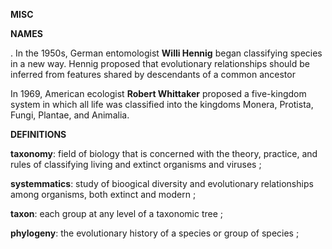 **MISC**


**NAMES**

. In the 1950s, German entomologist **Willi Hennig** began classifying species in a new way. Hennig proposed that evolutionary relationships should be inferred from features shared by descendants of a common ancestor

 In 1969, American ecologist **Robert Whittaker** proposed a five-kingdom system in which all life was classified into the kingdoms Monera, Protista, Fungi, Plantae, and Animalia.
 


**DEFINITIONS**

**taxonomy**: field of biology that is concerned with the theory, practice, and rules of classifying living and extinct organisms and viruses ;

**systemmatics**: study of bioogical diversity and evolutionary relationships among organisms, both extinct and modern ;

**taxon**: each group at any level of a taxonomic tree ;

**phylogeny**: the evolutionary history of a species or group of species ;